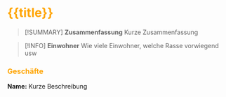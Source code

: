 # <font color = "orange">{{title}}</font>

>[!SUMMARY] **Zusammenfassung**
>Kurze Zusammenfassung

>[!INFO] **Einwohner**
>Wie viele Einwohner, welche Rasse vorwiegend usw

### <font color = "orange">Geschäfte</font>
**Name:** Kurze Beschreibung